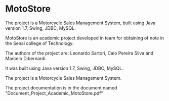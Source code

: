 # MotoStore
The project is a Motorcycle Sales Management System, built using Java version 1.7, Swing, JDBC, MySQL.


MotoStore is an academic project developed in team for obtaining of note in the Senai college of Technology.

The authors of the project are: Leonardo Sartori, Caio Pereira Silva and Marcelo Dibernardi.

It was built using Java version 1.7, Swing, JDBC, MySQL.

The project is a Motorcycle Sales Management System.

The project documentation is in the document named "Document_Project_Academic_MotoStore.pdf"
